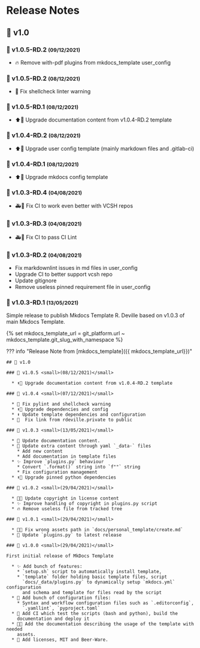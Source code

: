 <!-- BEGIN MKDOCS TEMPLATE -->
<!--
WARNING, DO NOT UPDATE CONTENT BETWEEN MKDOCS TEMPLATE TAG !
Modified content will be overwritten when updating
-->

# Release Notes

<!-- END MKDOCS TEMPLATE -->

## 🔖 v1.0

### 🔖 v1.0.5-RD.2 <small>(09/12/2021)</small>

  * 🔥 Remove with-pdf plugins from mkdocs_template user_config

### 🔖 v1.0.5-RD.2 <small>(08/12/2021)</small>

  * 🚨 Fix shellcheck linter warning

### 🔖 v1.0.5-RD.1 <small>(08/12/2021)</small>

  * ⬆📝 Upgrade documentation content from v1.0.4-RD.2 template

### 🔖 v1.0.4-RD.2 <small>(08/12/2021)</small>

  * ⬆🔧 Upgrade user config template (mainly markdown files and .gitlab-ci)

### 🔖 v1.0.4-RD.1 <small>(08/12/2021)</small>

  * ⬆🔧 Upgrade mkdocs config template

### 🔖 v1.0.3-RD.4 <small>(04/08/2021)</small>

  * 🚑💚 Fix CI to work even better with VCSH repos

### 🔖 v1.0.3-RD.3 <small>(04/08/2021)</small>

  * 🚑💚 Fix CI to pass CI Lint

### 🔖 v1.0.3-RD.2 <small>(04/08/2021)</small>

  * Fix markdownlint issues in md files in user_config
  * Upgrade CI to better support vcsh repo
  * Update gitignore
  * Remove useless pinned requirement file in user_config

### 🔖 v1.0.3-RD.1 <small>(13/05/2021)</small>

Simple release to publish Mkdocs Template R. Deville based on v1.0.3 of main
Mkdocs Template.

<!-- markdownlint-disable MD013 -->
{% set mkdocs_template_url = git_platform.url ~ mkdocs_template.git_slug_with_namespace %}
<!-- markdownlint-enable MD013 -->
??? info "Release Note from [mkdocs_template]({{ mkdocs_template_url}})"

    ## 🔖 v1.0

    ### 🔖 v1.0.5 <small>(08/12/2021)</small>

      * ⬆📝 Upgrade documentation content from v1.0.4-RD.2 template

    ### 🔖 v1.0.4 <small>(07/12/2021)</small>

      * 🚨 Fix pylint and shellcheck warning
      * ⬆🔧 Upgrade dependencies and config
      * ⬆ Update template dependencies and configuration
      *   Fix link from rdeville.private to public

    ### 🔖 v1.0.3 <small>(13/05/2021)</small>

      * 📝 Update documentation content.
      * 🔧 Update extra content through yaml `_data·` files
        * Add new content
        * Add documentation in template files
      * ✨ Improve `plugins.py` behaviour
        * Convert `.format()` string into `f""` string
        * Fix configuration management
      * ⬆📌 Upgrade pinned python dependencies

    ### 🔖 v1.0.2 <small>(29/04/2021)</small>

      * 📝📄 Update copyright in license content
      * ✨ Improve handling of copyright in plugins.py script
      * 🔥 Remove useless file from tracked tree

    ### 🔖 v1.0.1 <small>(29/04/2021)</small>

      * 🐛🍱 Fix wrong assets path in `docs/personal_template/create.md`
      * 🐛 Update `plugins.py` to latest release

    ### 🔖 v1.0.0 <small>(29/04/2021)</small>

    First initial release of MkDocs Template

      * ✨ Add bunch of features:
        * `setup.sh` script to automatically install template,
        * `template` folder holding basic template files, script
          `docs/_data/plugins.py` to dynamically setup `mkdocs.yml` configuration
          and schema and template for files read by the script
      * 🔧 Add bunch of configuration files:
        * Syntax and workflow configuration files such as `.editorconfig`,
          `.yamllint`, `pyproject.toml`
      * 👷 Add CI which test the scripts (bash and python), build the
        documentation and deploy it
      * 📝🍱 Add the documentation describing the usage of the template with needed
        assets.
      * 📄 Add licenses, MIT and Beer-Ware.

